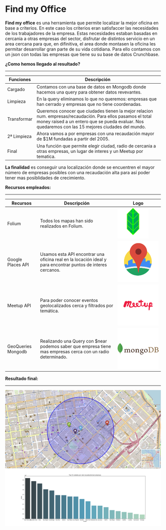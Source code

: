 # Find my Office

**Find my office** es una herramienta que permite localizar la mejor oficina en base a criterios. En este caso los criterios eran satisfaccer las necesidades de los trabajadores de la empresa. Estas necesidades estaban basadas en cercania a otras empresas del sector, disfrutar de distintos servicio en un area cercana para que, en difinitiva, el area donde montasen la oficina les permitar desarrollar gran parte de su vida cotidiana. Para ello contamos con un json con todas las empresas que tiene su su base de datos Crunchbase.

**¿Como hemos llegado al resultado?** 
___

Funciones  | Descripción 
---------- | ----------- 
Cargado    | Contamos con una base de datos en Mongodb donde hacemos una query para obtener datos revevantes.
Limpieza   | En la query eliminamos lo que no queremos: empresas que han cerrado y empresas que no tiene coordenadas.
Transformar| Queremos conocer que ciudades tienen la mejor relacion num. empresas/recaudación. Para ellos pasamos el total money raised a un entero que se pueda evaluar. Nos quedaremos con las 15 mejores ciudades del mundo.
2ª Limpieza| Ahora vamos a por empresas con una recaudación mayor de $1M fundadas a partir del 2005.
Final      | Una función que permite elegir ciudad, radio de cercania a otras empresas, un lugar de interes y un Meetup por tematica.

**La finalidad** es conseguir una localización donde se encuentren el mayor número de empresas posibles con una recaudación alta para así poder tener mas posiblidades de crecimiento. 



**Recursos empleados:** 
___

Recursos   | Descripción | Logo 
---------- | ----------- | ----
Folium     | Todos los mapas han sido realizados en Folium. |![mapa](https://github.com/Pacoanes/find_my_office/blob/master/images/folium.jpg)
Google Places API | Usamos esta API encontrar una oficina real en la locación ideal y para encontrar puntos de interes cercanos. | ![mapa](https://github.com/Pacoanes/find_my_office/blob/master/images/gapi.png)
Meetup API |  Para poder conocer eventos geolocalizados cerca y filtrados por temática. | ![mapa](https://github.com/Pacoanes/find_my_office/blob/master/images/meetup.png)
GeoQueries Mongodb | Realizando una Query con $near podemos saber que empresa tiene mas empresas cerca con un radio determinado. | ![mapa](https://github.com/Pacoanes/find_my_office/blob/master/images/mongodb.png)

**Resultado final:** 
___

![mapa](https://github.com/Pacoanes/find_my_office/blob/master/images/map.png)
![mapa](https://github.com/Pacoanes/find_my_office/blob/master/images/top15ciudades.png)



